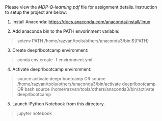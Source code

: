 Please view the *MDP-Q-learning.pdf* file for assignment details. Instruction to setup the project are below:

1. Install Anaconda:
https://docs.anaconda.com/anaconda/install/linux

2. Add anaconda bin to the PATH envorinment variable:
> setenv PATH /home/razvan/tools/others/anaconda3/bin:${PATH}

3. Create deeprlbootcamp environment:
> conda env create -f environment.yml

4. Activate deeprlbootcamp environment:
> source activate deeprlbootcamp
  OR
> source /home/razvan/tools/others/anaconda3/bin/activate deeprlbootcamp
  OR
> bash
> source /home/razvan/tools/others/anaconda3/bin/activate deeprlbootcamp

5. Launch IPython Notebook from this directory.
> jupyter notebook
